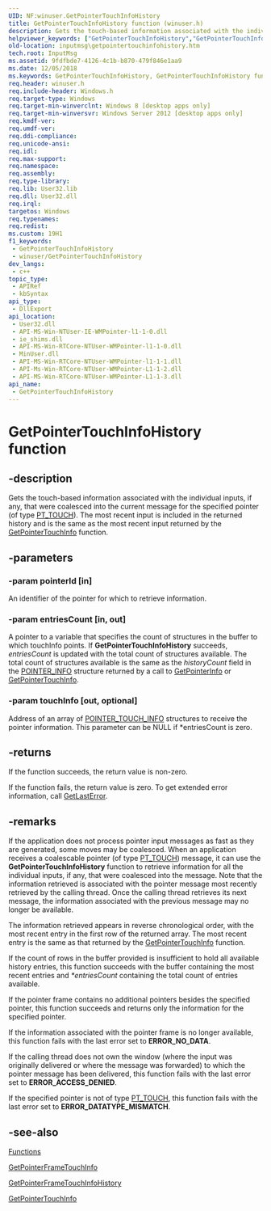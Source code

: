 ```yaml
---
UID: NF:winuser.GetPointerTouchInfoHistory
title: GetPointerTouchInfoHistory function (winuser.h)
description: Gets the touch-based information associated with the individual inputs, if any, that were coalesced into the current message for the specified pointer (of type PT_TOUCH).
helpviewer_keywords: ["GetPointerTouchInfoHistory","GetPointerTouchInfoHistory function [Input Messages and Notifications]","inputmsg.getpointertouchinfohistory","winuser/GetPointerTouchInfoHistory"]
old-location: inputmsg\getpointertouchinfohistory.htm
tech.root: InputMsg
ms.assetid: 9fdfbde7-4126-4c1b-b870-479f846e1aa9
ms.date: 12/05/2018
ms.keywords: GetPointerTouchInfoHistory, GetPointerTouchInfoHistory function [Input Messages and Notifications], inputmsg.getpointertouchinfohistory, winuser/GetPointerTouchInfoHistory
req.header: winuser.h
req.include-header: Windows.h
req.target-type: Windows
req.target-min-winverclnt: Windows 8 [desktop apps only]
req.target-min-winversvr: Windows Server 2012 [desktop apps only]
req.kmdf-ver: 
req.umdf-ver: 
req.ddi-compliance: 
req.unicode-ansi: 
req.idl: 
req.max-support: 
req.namespace: 
req.assembly: 
req.type-library: 
req.lib: User32.lib
req.dll: User32.dll
req.irql: 
targetos: Windows
req.typenames: 
req.redist: 
ms.custom: 19H1
f1_keywords:
 - GetPointerTouchInfoHistory
 - winuser/GetPointerTouchInfoHistory
dev_langs:
 - c++
topic_type:
 - APIRef
 - kbSyntax
api_type:
 - DllExport
api_location:
 - User32.dll
 - API-MS-Win-NTUser-IE-WMPointer-l1-1-0.dll
 - ie_shims.dll
 - API-MS-Win-RTCore-NTUser-WMPointer-l1-1-0.dll
 - MinUser.dll
 - API-MS-Win-RTCore-NTUser-WMPointer-l1-1-1.dll
 - API-Ms-Win-RTCore-NTUser-WMPointer-L1-1-2.dll
 - API-MS-Win-RTCore-NTUser-WMPointer-L1-1-3.dll
api_name:
 - GetPointerTouchInfoHistory
---
```


# GetPointerTouchInfoHistory function


## -description

Gets the touch-based information associated with the individual inputs, if any, that were coalesced into the current message for the specified pointer (of type <a href="/windows/win32/api/winuser/ne-winuser-tagpointer_input_type">PT_TOUCH</a>). The most recent input is included in the returned history and is the same as the most recent input returned by the <a href="https://docs.microsoft.com/windows/desktop/api/winuser/nf-winuser-getpointertouchinfo">GetPointerTouchInfo</a> function.

## -parameters

### -param pointerId [in]

An identifier of the pointer for which to retrieve information.

### -param entriesCount [in, out]

A pointer to a variable that specifies the count of structures in the buffer to which touchInfo points. If <b>GetPointerTouchInfoHistory</b> succeeds, <i>entriesCount</i> is updated with the total count of structures available. The total count of structures available is the same as the <i>historyCount</i> field in the <a href="https://docs.microsoft.com/windows/desktop/api/winuser/ns-winuser-pointer_info">POINTER_INFO</a> structure returned by a call to <a href="https://docs.microsoft.com/windows/desktop/api/winuser/nf-winuser-getpointerinfo">GetPointerInfo</a> or <a href="https://docs.microsoft.com/windows/desktop/api/winuser/nf-winuser-getpointertouchinfo">GetPointerTouchInfo</a>.

### -param touchInfo [out, optional]

Address of an array of <a href="https://docs.microsoft.com/windows/desktop/api/winuser/ns-winuser-pointer_touch_info">POINTER_TOUCH_INFO</a> structures to receive the pointer information. This parameter can be NULL if *entriesCount is zero.

## -returns

If the function succeeds, the return value is non-zero.

If the function fails, the return value is zero. To get extended error information, call <a href="https://docs.microsoft.com/windows/desktop/api/errhandlingapi/nf-errhandlingapi-getlasterror">GetLastError</a>.

## -remarks

If the application does not process pointer input messages as fast as they are generated, some moves may be coalesced. When an application receives a coalescable pointer (of type <a href="/windows/win32/api/winuser/ne-winuser-tagpointer_input_type">PT_TOUCH</a>) message, it can use the <b>GetPointerTouchInfoHistory</b> function to retrieve information for all the individual inputs, if any, that were coalesced into the message. Note that the information retrieved is associated with the pointer message most recently retrieved by the calling thread. Once the calling thread retrieves its next message, the information associated with the previous message may no longer be available.

The information retrieved appears in reverse chronological order, with the most recent entry in the first row of the returned array. The most recent entry is the same as that returned by the <a href="https://docs.microsoft.com/windows/desktop/api/winuser/nf-winuser-getpointertouchinfo">GetPointerTouchInfo</a> function.

If the count of rows in the buffer provided is insufficient to hold all available history entries, this function succeeds with the buffer containing the most recent entries and <i>*entriesCount</i> containing the total count of entries available.


If the pointer frame contains no additional pointers besides the specified pointer, this function succeeds and returns only the information for the specified pointer.

If the information associated with the pointer frame is no longer available, this function fails with the last error set to <b>ERROR_NO_DATA</b>.

If the calling thread does not own the window (where the input was originally delivered or where the message was forwarded) to which the pointer message has been delivered, this function fails with the last error set to <b>ERROR_ACCESS_DENIED</b>. 

If the specified pointer is not of type <a href="/windows/win32/api/winuser/ne-winuser-tagpointer_input_type">PT_TOUCH</a>, this function fails with the last error set to <b>ERROR_DATATYPE_MISMATCH</b>.

## -see-also

<a href="https://docs.microsoft.com/previous-versions/windows/desktop/inputmsg/functions">Functions</a>



<a href="https://docs.microsoft.com/windows/desktop/api/winuser/nf-winuser-getpointerframetouchinfo">GetPointerFrameTouchInfo</a>



<a href="https://docs.microsoft.com/windows/desktop/api/winuser/nf-winuser-getpointerframetouchinfohistory">GetPointerFrameTouchInfoHistory</a>



<a href="https://docs.microsoft.com/windows/desktop/api/winuser/nf-winuser-getpointertouchinfo">GetPointerTouchInfo</a>

